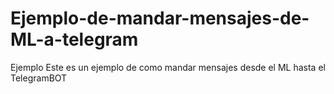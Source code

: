 # Ejemplo-de-mandar-mensajes-de-ML-a-telegram
Ejemplo
Este es un ejemplo de como mandar mensajes desde el ML hasta el TelegramBOT
